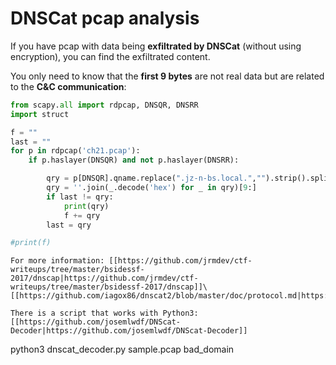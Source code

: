 # DNSCat pcap analysis


If you have pcap with data being **exfiltrated by DNSCat** (without using encryption), you can find the exfiltrated content.

You only need to know that the **first 9 bytes** are not real data but are related to the **C\&C communication**:

```python
from scapy.all import rdpcap, DNSQR, DNSRR
import struct

f = ""
last = ""
for p in rdpcap('ch21.pcap'):
	if p.haslayer(DNSQR) and not p.haslayer(DNSRR):

		qry = p[DNSQR].qname.replace(".jz-n-bs.local.","").strip().split(".")
		qry = ''.join(_.decode('hex') for _ in qry)[9:]
		if last != qry:
			print(qry)
			f += qry
		last = qry

#print(f)
```
```
For more information: [[https://github.com/jrmdev/ctf-writeups/tree/master/bsidessf-2017/dnscap|https://github.com/jrmdev/ctf-writeups/tree/master/bsidessf-2017/dnscap]]\
[[https://github.com/iagox86/dnscat2/blob/master/doc/protocol.md|https://github.com/iagox86/dnscat2/blob/master/doc/protocol.md]]

There is a script that works with Python3: [[https://github.com/josemlwdf/DNScat-Decoder|https://github.com/josemlwdf/DNScat-Decoder]]

```
python3 dnscat_decoder.py sample.pcap bad_domain
```
```



